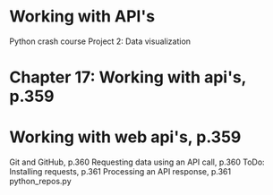 # Working with API's

Python crash course
Project 2: Data visualization

# Chapter 17: Working with api's, p.359

# Working with web api's, p.359
Git and GitHub, p.360
Requesting data using an API call, p.360
ToDo: Installing requests, p.361
Processing an API response, p.361
    python_repos.py
